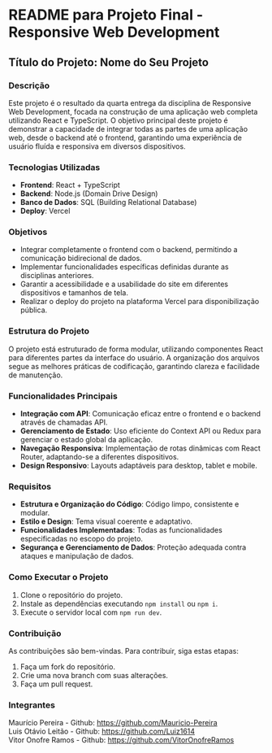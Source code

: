# README para Projeto Final - Responsive Web Development

## Título do Projeto: Nome do Seu Projeto

### Descrição

Este projeto é o resultado da quarta entrega da disciplina de Responsive Web Development, focada na construção de uma aplicação web completa utilizando React e TypeScript. O objetivo principal deste projeto é demonstrar a capacidade de integrar todas as partes de uma aplicação web, desde o backend até o frontend, garantindo uma experiência de usuário fluída e responsiva em diversos dispositivos.

### Tecnologias Utilizadas

- **Frontend**: React + TypeScript
- **Backend**: Node.js (Domain Drive Design)
- **Banco de Dados**: SQL (Building Relational Database)
- **Deploy**: Vercel

### Objetivos

- Integrar completamente o frontend com o backend, permitindo a comunicação bidirecional de dados.
- Implementar funcionalidades específicas definidas durante as disciplinas anteriores.
- Garantir a acessibilidade e a usabilidade do site em diferentes dispositivos e tamanhos de tela.
- Realizar o deploy do projeto na plataforma Vercel para disponibilização pública.

### Estrutura do Projeto

O projeto está estruturado de forma modular, utilizando componentes React para diferentes partes da interface do usuário. A organização dos arquivos segue as melhores práticas de codificação, garantindo clareza e facilidade de manutenção.

### Funcionalidades Principais

- **Integração com API**: Comunicação eficaz entre o frontend e o backend através de chamadas API.
- **Gerenciamento de Estado**: Uso eficiente do Context API ou Redux para gerenciar o estado global da aplicação.
- **Navegação Responsiva**: Implementação de rotas dinâmicas com React Router, adaptando-se a diferentes dispositivos.
- **Design Responsivo**: Layouts adaptáveis para desktop, tablet e mobile.

### Requisitos

- **Estrutura e Organização do Código**: Código limpo, consistente e modular.
- **Estilo e Design**: Tema visual coerente e adaptativo.
- **Funcionalidades Implementadas**: Todas as funcionalidades especificadas no escopo do projeto.
- **Segurança e Gerenciamento de Dados**: Proteção adequada contra ataques e manipulação de dados.

### Como Executar o Projeto

1. Clone o repositório do projeto.
2. Instale as dependências executando `npm install` ou `npm i`.
3. Execute o servidor local com `npm run dev`.

### Contribuição

As contribuições são bem-vindas. Para contribuir, siga estas etapas:

1. Faça um fork do repositório.
2. Crie uma nova branch com suas alterações.
3. Faça um pull request.

### Integrantes

Maurício Pereira     - Github: https://github.com/Mauricio-Pereira  
Luis Otávio Leitão   - Github: https://github.com/Luiz1614  
Vitor Onofre Ramos   - Github: https://github.com/VitorOnofreRamos
```
